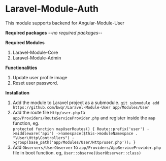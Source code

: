 # Laravel-Module-Auth

This module supports backend for Angular-Module-User

**Required packages**
*--no required packages--*

**Required Modules**
1. Laravel-Module-Core
2. Laravel-Module-Admin

**Functionalities**
1. Update user profile image
2. Reset user password.

**Installation**
1. Add the module to Laravel project as a submodule. 
`git submodule add https://github.com/bwqr/Laravel-Module-User app/Modules/User`
2. Add the route file `Http/user.php` to `app/Providers/RouteServiceProvider.php`
 and register inside the `map` function, eg.  
 `
    protected function mapUserRoutes()
    {
        Route::prefix('user')
            ->middleware('api')
            ->namespace($this->moduleNamespace . "\User\Http\Controllers")
            ->group(base_path('app/Modules/User/Http/user.php'));
    }
 `
3. Add `Observers/UserObserver` to `app/Providers/AppServiceProvider.php` file 
in boot function. eg, `User::observe(UserObserver::class)`
